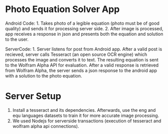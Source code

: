 Photo Equation Solver App
=========================

Android Code:
    1. Takes photo of a legible equation (photo must be of good quality) and sends it for processing server side.
    2. After image is processed, app receives a response in json and presents both the equation and solution to the user.
    
ServerCode:
    1. Server listens for post from Android app. After a valid post is recieved, server calls Tesseract (an open source OCR engine) which processes the image and converts it to text. The resulting equation is sent to the Wolfram Alpha API for evaluation. After a valid response is retrieved from Wolfram Alpha, the server sends a json response to the android app with a solution to the photo equation.
  
Server Setup
============
  1. Install a tesseract and its dependencies. Afterwards, use the eng and equ languages datasets to train it for more accurate image processing.
  2. We used Nodejs for serverside transactions (execution of tesseract and wolfram alpha api connections).
